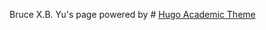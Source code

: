 Bruce X.B. Yu's page powered by # [Hugo Academic Theme](https://github.com/wowchemy/starter-hugo-academic)
